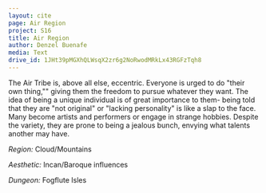 ```yaml
---
layout: cite
page: Air Region
project: S16
title: Air Region
author: Denzel Buenafe
media: Text
drive_id: 1JHt39pMGXhQLWsqX2zr6g2NoRwodMRkLx43RGFzTqh8
---
```

The Air Tribe is, above all else, eccentric. Everyone is urged to do "their own thing,"" giving them the freedom to pursue whatever they want. The idea of being a unique individual is of great importance to them- being told that they are "not original" or "lacking personality" is like a slap to the face. Many become artists and performers or engage in strange hobbies. Despite the variety, they are prone to being a jealous bunch, envying what talents another may have.

*Region:* Cloud/Mountains

*Aesthetic:* Incan/Baroque influences

*Dungeon:* Fogflute Isles
